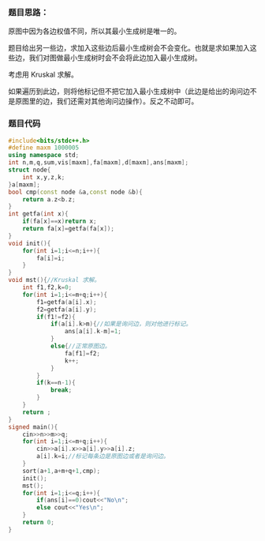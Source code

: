 ### 题目思路：
原图中因为各边权值不同，所以其最小生成树是唯一的。

题目给出另一些边，求加入这些边后最小生成树会不会变化。也就是求如果加入这些边，我们对图做最小生成树时会不会将此边加入最小生成树。

考虑用 Kruskal 求解。

如果遍历到此边，则将他标记但不把它加入最小生成树中（此边是给出的询问边不是原图里的边，我们还需对其他询问边操作）。反之不动即可。

### 题目代码
```cpp
#include<bits/stdc++.h>
#define maxm 1000005
using namespace std;
int n,m,q,sum,vis[maxm],fa[maxm],d[maxm],ans[maxm];
struct node{
	int x,y,z,k;
}a[maxm];
bool cmp(const node &a,const node &b){
	return a.z<b.z;
}
int getfa(int x){
	if(fa[x]==x)return x;
	return fa[x]=getfa(fa[x]);
}
void init(){
	for(int i=1;i<=n;i++){
		fa[i]=i;
	}
}
void mst(){//Kruskal 求解。
	int f1,f2,k=0;
	for(int i=1;i<=m+q;i++){
		f1=getfa(a[i].x);
		f2=getfa(a[i].y);
		if(f1!=f2){
			if(a[i].k>m){//如果是询问边，则对他进行标记。
				ans[a[i].k-m]=1;
			}
			else{//正常原图边。
				fa[f1]=f2;
				k++;
			}
		}
		if(k==n-1){
			break;
		}
	}
	return ;
}
signed main(){
	cin>>n>>m>>q;
	for(int i=1;i<=m+q;i++){
		cin>>a[i].x>>a[i].y>>a[i].z;
		a[i].k=i;//标记每条边是原图边或者是询问边。
	}
	sort(a+1,a+m+q+1,cmp);
	init(); 
	mst();
	for(int i=1;i<=q;i++){
		if(ans[i]==0)cout<<"No\n";
		else cout<<"Yes\n";
	}
    return 0;
} 
```
